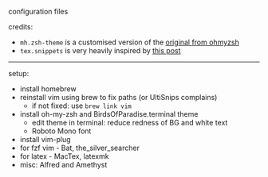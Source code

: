 configuration files

credits: 
* `mh.zsh-theme` is a customised version of the [original from ohmyzsh](https://github.com/ohmyzsh/ohmyzsh/blob/master/themes/mh.zsh-theme)
* `tex.snippets` is very heavily inspired by [this post](https://castel.dev/post/lecture-notes-1/) 

---

setup:
* install homebrew
* reinstall vim using brew to fix paths (or UltiSnips complains)
  * if not fixed: use `brew link vim`
* install oh-my-zsh and BirdsOfParadise.terminal theme
  * edit theme in terminal: reduce redness of BG and white text
  * Roboto Mono font
* install vim-plug
* for fzf vim - Bat, the_silver_searcher
* for latex - MacTex, latexmk
* misc: Alfred and Amethyst

